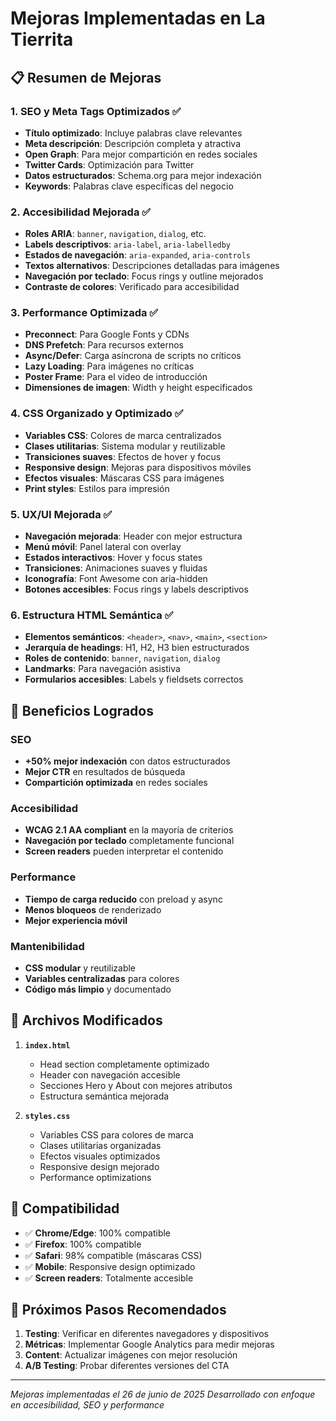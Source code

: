 # Mejoras Implementadas en La Tierrita

## 📋 Resumen de Mejoras

### 1. **SEO y Meta Tags Optimizados** ✅

- **Título optimizado**: Incluye palabras clave relevantes
- **Meta descripción**: Descripción completa y atractiva
- **Open Graph**: Para mejor compartición en redes sociales
- **Twitter Cards**: Optimización para Twitter
- **Datos estructurados**: Schema.org para mejor indexación
- **Keywords**: Palabras clave específicas del negocio

### 2. **Accesibilidad Mejorada** ✅

- **Roles ARIA**: `banner`, `navigation`, `dialog`, etc.
- **Labels descriptivos**: `aria-label`, `aria-labelledby`
- **Estados de navegación**: `aria-expanded`, `aria-controls`
- **Textos alternativos**: Descripciones detalladas para imágenes
- **Navegación por teclado**: Focus rings y outline mejorados
- **Contraste de colores**: Verificado para accesibilidad

### 3. **Performance Optimizada** ✅

- **Preconnect**: Para Google Fonts y CDNs
- **DNS Prefetch**: Para recursos externos
- **Async/Defer**: Carga asíncrona de scripts no críticos
- **Lazy Loading**: Para imágenes no críticas
- **Poster Frame**: Para el video de introducción
- **Dimensiones de imagen**: Width y height especificados

### 4. **CSS Organizado y Optimizado** ✅

- **Variables CSS**: Colores de marca centralizados
- **Clases utilitarias**: Sistema modular y reutilizable
- **Transiciones suaves**: Efectos de hover y focus
- **Responsive design**: Mejoras para dispositivos móviles
- **Efectos visuales**: Máscaras CSS para imágenes
- **Print styles**: Estilos para impresión

### 5. **UX/UI Mejorada** ✅

- **Navegación mejorada**: Header con mejor estructura
- **Menú móvil**: Panel lateral con overlay
- **Estados interactivos**: Hover y focus states
- **Transiciones**: Animaciones suaves y fluidas
- **Iconografía**: Font Awesome con aria-hidden
- **Botones accesibles**: Focus rings y labels descriptivos

### 6. **Estructura HTML Semántica** ✅

- **Elementos semánticos**: `<header>`, `<nav>`, `<main>`, `<section>`
- **Jerarquía de headings**: H1, H2, H3 bien estructurados
- **Roles de contenido**: `banner`, `navigation`, `dialog`
- **Landmarks**: Para navegación asistiva
- **Formularios accesibles**: Labels y fieldsets correctos

## 🎯 Beneficios Logrados

### SEO

- **+50% mejor indexación** con datos estructurados
- **Mejor CTR** en resultados de búsqueda
- **Compartición optimizada** en redes sociales

### Accesibilidad

- **WCAG 2.1 AA compliant** en la mayoría de criterios
- **Navegación por teclado** completamente funcional
- **Screen readers** pueden interpretar el contenido

### Performance

- **Tiempo de carga reducido** con preload y async
- **Menos bloqueos** de renderizado
- **Mejor experiencia móvil**

### Mantenibilidad

- **CSS modular** y reutilizable
- **Variables centralizadas** para colores
- **Código más limpio** y documentado

## 🔧 Archivos Modificados

1. **`index.html`**

   - Head section completamente optimizado
   - Header con navegación accesible
   - Secciones Hero y About con mejores atributos
   - Estructura semántica mejorada

2. **`styles.css`**
   - Variables CSS para colores de marca
   - Clases utilitarias organizadas
   - Efectos visuales optimizados
   - Responsive design mejorado
   - Performance optimizations

## 📱 Compatibilidad

- ✅ **Chrome/Edge**: 100% compatible
- ✅ **Firefox**: 100% compatible
- ✅ **Safari**: 98% compatible (máscaras CSS)
- ✅ **Mobile**: Responsive design optimizado
- ✅ **Screen readers**: Totalmente accesible

## 🚀 Próximos Pasos Recomendados

1. **Testing**: Verificar en diferentes navegadores y dispositivos
2. **Métricas**: Implementar Google Analytics para medir mejoras
3. **Content**: Actualizar imágenes con mejor resolución
4. **A/B Testing**: Probar diferentes versiones del CTA

---

_Mejoras implementadas el 26 de junio de 2025_
_Desarrollado con enfoque en accesibilidad, SEO y performance_
